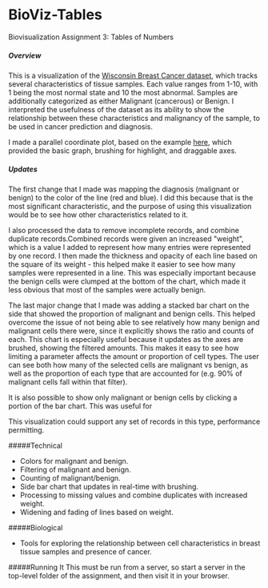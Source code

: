 # BioViz-Tables
Biovisualization Assignment 3: Tables of Numbers

##### Overview
This is a visualization of the [Wisconsin Breast Cancer dataset](https://archive.ics.uci.edu/ml/datasets/Breast+Cancer+Wisconsin+%28Original%29), which tracks several characteristics of tissue samples. Each value ranges from 1-10, with 1 being the most normal state and 10 the most abnormal. Samples are additionally categorized as either Malignant (cancerous) or Benign. I interpreted the usefulness of the dataset as its ability to show the relationship between these characteristics and malignancy of the sample, to be used in cancer prediction and diagnosis.

I made a parallel coordinate plot, based on the example [here](http://bl.ocks.org/jasondavies/1341281), which provided the basic graph, brushing for highlight, and draggable axes. 

##### Updates
The first change that I made was mapping the diagnosis (malignant or benign) to the color of the line (red and blue). I did this because that is the most significant characteristic, and the purpose of using this visualization would be to see how other characteristics related to it.

I also processed the data to remove incomplete records, and combine duplicate records.Combined records were given an increased "weight", which is a value I added to represent how many entries were represented by one record. I then made the thickness and opacity of each line based on the square of its weight - this helped make it easier to see how many samples were represented in a line. This was especially important because the benign cells were clumped at the bottom of the chart, which made it less obvious that most of the samples were actually benign.

The last major change that I made was adding a stacked bar chart on the side that showed the proportion of malignant and benign cells. This helped overcome the issue of not being able to see relatively how many benign and malignant cells there were, since it explicitly shows the ratio and counts of each. This chart is especially useful because it updates as the axes are brushed, showing the filtered amounts. This makes it easy to see how limiting a parameter affects the amount or proportion of cell types. The user can see both how many of the selected cells are malignant vs benign, as well as the proportion of each type that are accounted for (e.g. 90% of malignant cells fall within that filter).

It is also possible to show only malignant or benign cells by clicking a portion of the bar chart. This was useful for

This visualization could support any set of records in this type, performance permitting.

#####Technical
* Colors for malignant and benign.
* Filtering of malignant and benign.
* Counting of malignant/benign.
* Side bar chart that updates in real-time with brushing.
* Processing to missing values and combine duplicates with increased weight.
* Widening and fading of lines based on weight.

#####Biological
* Tools for exploring the relationship between cell characteristics in breast tissue samples and presence of cancer. 

#####Running It
This must be run from a server, so start a server in the top-level folder of the assignment, and then visit it in your browser.